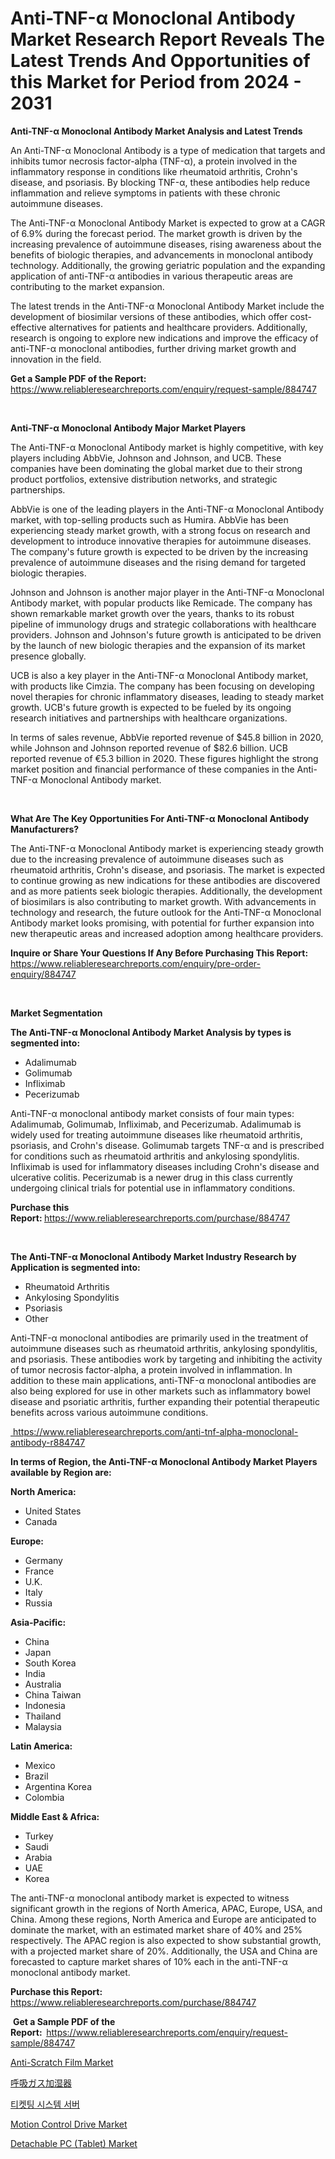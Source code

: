 <p><h1>Anti-TNF-α Monoclonal Antibody Market Research Report Reveals The Latest Trends And Opportunities of this Market for Period from 2024 - 2031</h1></p><p><strong>Anti-TNF-α Monoclonal Antibody Market Analysis and Latest Trends</strong></p>
<p><p>An Anti-TNF-α Monoclonal Antibody is a type of medication that targets and inhibits tumor necrosis factor-alpha (TNF-α), a protein involved in the inflammatory response in conditions like rheumatoid arthritis, Crohn's disease, and psoriasis. By blocking TNF-α, these antibodies help reduce inflammation and relieve symptoms in patients with these chronic autoimmune diseases.</p><p>The Anti-TNF-α Monoclonal Antibody Market is expected to grow at a CAGR of 6.9% during the forecast period. The market growth is driven by the increasing prevalence of autoimmune diseases, rising awareness about the benefits of biologic therapies, and advancements in monoclonal antibody technology. Additionally, the growing geriatric population and the expanding application of anti-TNF-α antibodies in various therapeutic areas are contributing to the market expansion.</p><p>The latest trends in the Anti-TNF-α Monoclonal Antibody Market include the development of biosimilar versions of these antibodies, which offer cost-effective alternatives for patients and healthcare providers. Additionally, research is ongoing to explore new indications and improve the efficacy of anti-TNF-α monoclonal antibodies, further driving market growth and innovation in the field.</p></p>
<p><strong>Get a Sample PDF of the Report:&nbsp;</strong> <a href="https://www.reliableresearchreports.com/enquiry/request-sample/884747">https://www.reliableresearchreports.com/enquiry/request-sample/884747</a></p>
<p>&nbsp;</p>
<p><strong>Anti-TNF-α Monoclonal Antibody Major Market Players</strong></p>
<p><p>The Anti-TNF-α Monoclonal Antibody market is highly competitive, with key players including AbbVie, Johnson and Johnson, and UCB. These companies have been dominating the global market due to their strong product portfolios, extensive distribution networks, and strategic partnerships.</p><p>AbbVie is one of the leading players in the Anti-TNF-α Monoclonal Antibody market, with top-selling products such as Humira. AbbVie has been experiencing steady market growth, with a strong focus on research and development to introduce innovative therapies for autoimmune diseases. The company's future growth is expected to be driven by the increasing prevalence of autoimmune diseases and the rising demand for targeted biologic therapies.</p><p>Johnson and Johnson is another major player in the Anti-TNF-α Monoclonal Antibody market, with popular products like Remicade. The company has shown remarkable market growth over the years, thanks to its robust pipeline of immunology drugs and strategic collaborations with healthcare providers. Johnson and Johnson's future growth is anticipated to be driven by the launch of new biologic therapies and the expansion of its market presence globally.</p><p>UCB is also a key player in the Anti-TNF-α Monoclonal Antibody market, with products like Cimzia. The company has been focusing on developing novel therapies for chronic inflammatory diseases, leading to steady market growth. UCB's future growth is expected to be fueled by its ongoing research initiatives and partnerships with healthcare organizations.</p><p>In terms of sales revenue, AbbVie reported revenue of $45.8 billion in 2020, while Johnson and Johnson reported revenue of $82.6 billion. UCB reported revenue of €5.3 billion in 2020. These figures highlight the strong market position and financial performance of these companies in the Anti-TNF-α Monoclonal Antibody market.</p></p>
<p>&nbsp;</p>
<p><strong>What Are The Key Opportunities For Anti-TNF-α Monoclonal Antibody Manufacturers?</strong></p>
<p><p>The Anti-TNF-α Monoclonal Antibody market is experiencing steady growth due to the increasing prevalence of autoimmune diseases such as rheumatoid arthritis, Crohn's disease, and psoriasis. The market is expected to continue growing as new indications for these antibodies are discovered and as more patients seek biologic therapies. Additionally, the development of biosimilars is also contributing to market growth. With advancements in technology and research, the future outlook for the Anti-TNF-α Monoclonal Antibody market looks promising, with potential for further expansion into new therapeutic areas and increased adoption among healthcare providers.</p></p>
<p><strong>Inquire or Share Your Questions If Any Before Purchasing This Report:</strong> <a href="https://www.reliableresearchreports.com/enquiry/pre-order-enquiry/884747">https://www.reliableresearchreports.com/enquiry/pre-order-enquiry/884747</a></p>
<p>&nbsp;</p>
<p><strong>Market Segmentation</strong></p>
<p><strong>The Anti-TNF-α Monoclonal Antibody Market Analysis by types is segmented into:</strong></p>
<p><ul><li>Adalimumab</li><li>Golimumab</li><li>Infliximab</li><li>Pecerizumab</li></ul></p>
<p><p>Anti-TNF-α monoclonal antibody market consists of four main types: Adalimumab, Golimumab, Infliximab, and Pecerizumab. Adalimumab is widely used for treating autoimmune diseases like rheumatoid arthritis, psoriasis, and Crohn's disease. Golimumab targets TNF-α and is prescribed for conditions such as rheumatoid arthritis and ankylosing spondylitis. Infliximab is used for inflammatory diseases including Crohn's disease and ulcerative colitis. Pecerizumab is a newer drug in this class currently undergoing clinical trials for potential use in inflammatory conditions.</p></p>
<p><strong>Purchase this Report:&nbsp;</strong><a href="https://www.reliableresearchreports.com/purchase/884747">https://www.reliableresearchreports.com/purchase/884747</a></p>
<p>&nbsp;</p>
<p><strong>The Anti-TNF-α Monoclonal Antibody Market Industry Research by Application is segmented into:</strong></p>
<p><ul><li>Rheumatoid Arthritis</li><li>Ankylosing Spondylitis</li><li>Psoriasis</li><li>Other</li></ul></p>
<p><p>Anti-TNF-α monoclonal antibodies are primarily used in the treatment of autoimmune diseases such as rheumatoid arthritis, ankylosing spondylitis, and psoriasis. These antibodies work by targeting and inhibiting the activity of tumor necrosis factor-alpha, a protein involved in inflammation. In addition to these main applications, anti-TNF-α monoclonal antibodies are also being explored for use in other markets such as inflammatory bowel disease and psoriatic arthritis, further expanding their potential therapeutic benefits across various autoimmune conditions.</p></p>
<p><a href="https://www.reliableresearchreports.com/anti-tnf-alpha-monoclonal-antibody-r884747">&nbsp;https://www.reliableresearchreports.com/anti-tnf-alpha-monoclonal-antibody-r884747</a></p>
<p><strong>In terms of Region, the Anti-TNF-α Monoclonal Antibody Market Players available by Region are:</strong></p>
<p>
    <p> <strong> North America: </strong>
        <ul>
            <li>United States</li>
            <li>Canada</li>
        </ul>
        </p> 
    <p> <strong> Europe: </strong>
        <ul>
            <li>Germany</li>
            <li>France</li>
            <li>U.K.</li>
            <li>Italy</li>
            <li>Russia</li>
        </ul>
        </p> 
    <p> <strong> Asia-Pacific: </strong>
        <ul>
            <li>China</li>
            <li>Japan</li>
            <li>South Korea</li>
            <li>India</li>
            <li>Australia</li>
            <li>China Taiwan</li>
            <li>Indonesia</li>
            <li>Thailand</li>
            <li>Malaysia</li>
        </ul>
        </p> 
    <p> <strong> Latin America: </strong>
        <ul>
            <li>Mexico</li>
            <li>Brazil</li>
            <li>Argentina Korea</li>
            <li>Colombia</li>
        </ul>
        </p> 
    <p> <strong> Middle East & Africa: </strong>
        <ul>
            <li>Turkey</li>
            <li>Saudi</li>
            <li>Arabia</li>
            <li>UAE</li>
            <li>Korea</li>
        </ul>
    </p>
    </p>
<p><p>The anti-TNF-α monoclonal antibody market is expected to witness significant growth in the regions of North America, APAC, Europe, USA, and China. Among these regions, North America and Europe are anticipated to dominate the market, with an estimated market share of 40% and 25% respectively. The APAC region is also expected to show substantial growth, with a projected market share of 20%. Additionally, the USA and China are forecasted to capture market shares of 10% each in the anti-TNF-α monoclonal antibody market.</p></p>
<p><strong>Purchase this Report: </strong><a href="https://www.reliableresearchreports.com/purchase/884747">https://www.reliableresearchreports.com/purchase/884747</a></p>
<p>&nbsp;<strong>Get a Sample PDF of the Report:&nbsp;&nbsp;</strong><a href="https://www.reliableresearchreports.com/enquiry/request-sample/884747">https://www.reliableresearchreports.com/enquiry/request-sample/884747</a></p>
<p><strong></strong></p>
<p><p><a href="https://github.com/jodemen/Market-Research-Report-List-2/blob/main/anti-scratch-film-market.md">Anti-Scratch Film Market</a></p><p><a href="https://github.com/EthanMorar2011/Market-Research-Report-List-1/blob/main/856298489523.md">呼吸ガス加湿器</a></p><p><a href="https://github.com/vsn7qpua81q/Market-Research-Report-List-2/blob/main/160001382147.md">티켓팅 시스템 서버</a></p><p><a href="https://issuu.com/reportprime-2/docs/motion-control-drive-market-size-2030.pptx">Motion Control Drive Market</a></p><p><a href="https://github.com/AndreanneHane2023/Market-Research-Report-List-1/blob/main/detachable-pc-tablet-market.md">Detachable PC (Tablet) Market</a></p></p>